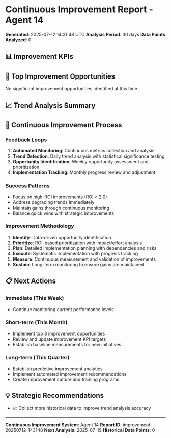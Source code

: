 # Continuous Improvement Report - Agent 14

**Generated**: 2025-07-12 14:31:48 UTC
**Analysis Period**: 30 days
**Data Points Analyzed**: 0

## 📊 Improvement KPIs

## 🎯 Top Improvement Opportunities

No significant improvement opportunities identified at this time.

## 📈 Trend Analysis Summary



## 🔄 Continuous Improvement Process

### Feedback Loops
1. **Automated Monitoring**: Continuous metrics collection and analysis
2. **Trend Detection**: Daily trend analysis with statistical significance testing
3. **Opportunity Identification**: Weekly opportunity assessment and prioritization
4. **Implementation Tracking**: Monthly progress review and adjustment

### Success Patterns
- Focus on high-ROI improvements (ROI > 2.0)
- Address degrading trends immediately
- Maintain gains through continuous monitoring
- Balance quick wins with strategic improvements

### Improvement Methodology
1. **Identify**: Data-driven opportunity identification
2. **Prioritize**: ROI-based prioritization with impact/effort analysis
3. **Plan**: Detailed implementation planning with dependencies and risks
4. **Execute**: Systematic implementation with progress tracking
5. **Measure**: Continuous measurement and validation of improvements
6. **Sustain**: Long-term monitoring to ensure gains are maintained

## 📋 Next Actions

### Immediate (This Week)
- Continue monitoring current performance levels

### Short-term (This Month)
- Implement top 3 improvement opportunities
- Review and update improvement KPI targets
- Establish baseline measurements for new initiatives

### Long-term (This Quarter)
- Establish predictive improvement analytics
- Implement automated improvement recommendations
- Create improvement culture and training programs

## 💡 Strategic Recommendations

- 📈 Collect more historical data to improve trend analysis accuracy


---
**Continuous Improvement System**: Agent 14
**Report ID**: improvement-20250712-143148
**Next Analysis**: 2025-07-19
**Historical Data Points**: 0
